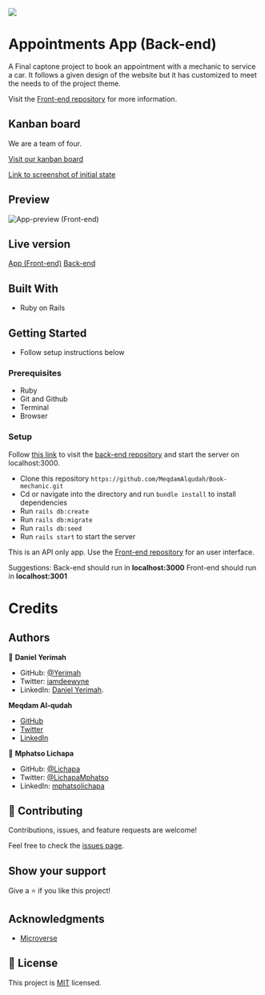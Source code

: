 ![](https://img.shields.io/badge/Microverse-blueviolet)

# Appointments App (Back-end)

A Final captone project to book an appointment with a mechanic to service a car. It follows a given design of the website but it has customized to meet the needs to of the project theme.

Visit the [Front-end repository](https://github.com/rachidelaid/billionaire-appointment-front-end) for more information.

## Kanban board

We are a team of four.

[Visit our kanban board](https://github.com/MeqdamAlqudah/Book-mechanic/projects/1)

[Link to screenshot of initial state](https://user-images.githubusercontent.com/71140133/175422564-606dfb24-8a0c-41da-b613-c39cae009b6a.PNG)

## Preview

![App-preview](https://github.com/orozCoding/billionares-pictures/blob/main/gif/app-prev.gif?raw=true)
(Front-end)

## Live version

[App (Front-end)]()
[Back-end]()

## Built With
- Ruby on Rails

## Getting Started
- Follow setup instructions below

### Prerequisites

- Ruby
- Git and Github
- Terminal
- Browser

### Setup

Follow [this link](https://github.com/MeqdamAlqudah/Book-mechanic-front-end) to visit the [back-end repository](https://github.com/MeqdamAlqudah/Book-mechanic) and start the server on localhost:3000.

- Clone this repository `https://github.com/MeqdamAlqudah/Book-mechanic.git`
- Cd or navigate into the directory and run `bundle install` to install dependencies
- Run `rails db:create`
- Run `rails db:migrate`
- Run `rails db:seed`
- Run `rails start` to start the server

This is an API only app. Use the [Front-end repository](https://github.com/MeqdamAlqudah/Book-mechanic-front-end.git) for an user interface.

Suggestions:
Back-end should run in **localhost:3000**
Front-end should run in **localhost:3001**

# Credits

## Authors

👤 **Daniel Yerimah**

- GitHub: [@Yerimah](https://github.com/yerimah)
- Twitter: [iamdeewyne](https://twitter.com/iamdeewyne)
- LinkedIn: [Daniel Yerimah](https://www.linkedin.com/in/daniel-yerimah/).
  
 **Meqdam Al-qudah**

- [GitHub](https://github.com/MeqdamAlqudah)
- [Twitter](https://twitter.com/MeqdamQudah)
- [LinkedIn](www.linkedin.com/in/meqdam-al-qudah-7514a21b5)

  
👤 **Mphatso Lichapa**

- GitHub: [@Lichapa](https://github.com/Lichapa) 
- Twitter: [@LichapaMphatso](https://twitter.com/LichapaMphatso) 
- LinkedIn: [mphatsolichapa](https://www.linkedin.com/in/mphatsolichapa) 


## 🤝 Contributing

Contributions, issues, and feature requests are welcome!

Feel free to check the [issues page](../../issues/).

## Show your support

Give a ⭐️ if you like this project!

## Acknowledgments

- [Microverse](https://www.microverse.org/)

## 📝 License

This project is [MIT](./MIT.md) licensed.